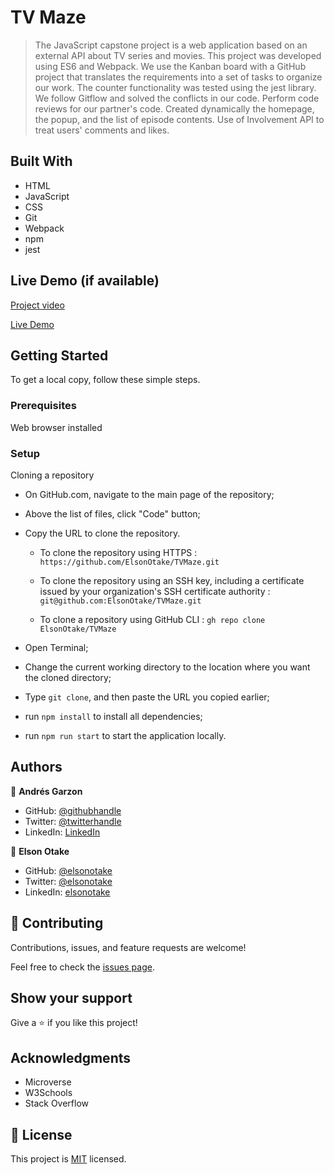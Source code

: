 # TV Maze

>The JavaScript capstone project is a web application based on an external API about TV series and movies. 
This project was developed using ES6 and Webpack. We use the Kanban board with a GitHub project that translates the requirements into a set of tasks to organize our work. The counter functionality was tested using the jest library. We follow Gitflow and solved the conflicts in our code. Perform code reviews for our partner's code. Created dynamically the homepage, the popup, and the list of episode contents. Use of Involvement API to treat users' comments and likes. 


## Built With

- HTML
- JavaScript
- CSS
- Git
- Webpack
- npm
- jest


## Live Demo (if available)

[Project video](https://drive.google.com/file/d/1UwEtC5ViJGbmrAZgBcfgQOLp0rIbuxcp/view?usp=sharing)

[Live Demo](https://elsonotake.github.io/TVMaze/dist/)


## Getting Started

To get a local copy, follow these simple steps.

### Prerequisites

Web browser installed

### Setup

Cloning a repository

- On GitHub.com, navigate to the main page of the repository;

- Above the list of files, click "Code" button;

- Copy the URL to clone the repository. 

  - To clone the repository using HTTPS : `https://github.com/ElsonOtake/TVMaze.git`

  - To clone the repository using an SSH key, including a certificate issued by your organization's SSH certificate authority : `git@github.com:ElsonOtake/TVMaze.git`

  - To clone a repository using GitHub CLI : `gh repo clone ElsonOtake/TVMaze`

- Open Terminal;

- Change the current working directory to the location where you want the cloned directory;

- Type `git clone`, and then paste the URL you copied earlier;

- run `npm install` to install all dependencies;

- run `npm run start` to start the application locally.


## Authors

👤 **Andrés Garzon**

- GitHub: [@githubhandle](https://github.com/andgarzonmal)
- Twitter: [@twitterhandle](https://twitter.com/twitterhandle)
- LinkedIn: [LinkedIn](https://www.linkedin.com/in/andres-garzon-maldonado-951a2a180/)

👤 **Elson Otake**

- GitHub: [@elsonotake](https://github.com/elsonotake)
- Twitter: [@elsonotake](https://twitter.com/elsonotake)
- LinkedIn: [elsonotake](https://linkedin.com/in/elsonotake)


## 🤝 Contributing

Contributions, issues, and feature requests are welcome!

Feel free to check the [issues page](../../issues/).


## Show your support

Give a ⭐️ if you like this project!


## Acknowledgments

- Microverse
- W3Schools
- Stack Overflow


## 📝 License

This project is [MIT](./MIT.md) licensed.
